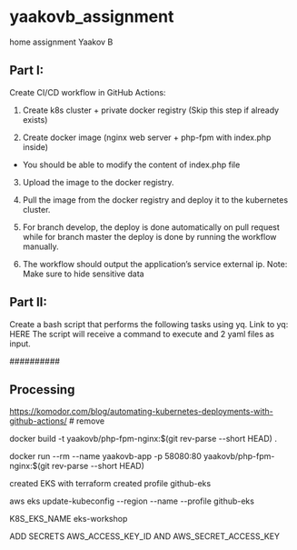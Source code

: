 # yaakovb_assignment
home assignment Yaakov B

## Part I:
Create CI/CD workflow in GitHub Actions:

1. Create k8s cluster + private docker registry (Skip this step if already exists)

2. Create docker image (nginx web server + php-fpm with index.php inside) 
- You should be able to modify the content of index.php file

3. Upload the image to the docker registry.

4. Pull the image from the docker registry and deploy it to the kubernetes cluster.

5. For branch develop, the deploy is done automatically on pull request while for
branch master the deploy is done by running the workflow manually.
6. The workflow should output the application’s service external ip.
Note: Make sure to hide sensitive data


## Part II:
Create a bash script that performs the following tasks using yq. Link to yq: HERE
The script will receive a command to execute and 2 yaml files as input.

##########
## Processing

https://komodor.com/blog/automating-kubernetes-deployments-with-github-actions/ # remove

docker build  -t yaakovb/php-fpm-nginx:$(git rev-parse --short HEAD) .

docker run --rm --name yaakovb-app -p 58080:80 yaakovb/php-fpm-nginx:$(git rev-parse --short HEAD)

created EKS with terraform 
created profile github-eks

aws eks update-kubeconfig --region <region> --name <cluster name> --profile  github-eks

K8S_EKS_NAME eks-workshop

ADD SECRETS AWS_ACCESS_KEY_ID AND AWS_SECRET_ACCESS_KEY
